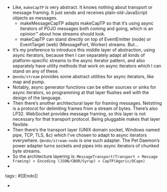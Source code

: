 - Like, `makeCapTP` is very abstract. It knows nothing about transport or message framing. It just sends and receives plain-old-JavaScript objects as messages.
	- makeMessageCapTP adapts makeCapTP so that it’s using async iterators of POJO messages both coming and going, which is an opinion™ about how streams should look.
	- makeCapTP can stand directly on top of EventEmitter (node) or EventTarget (web) (MessagePort, Worker) streams. But…
- It’s my preference to introduce this middle layer of abstraction, using async iterators, because then I can separately adapt all kinds of platform-specific streams to the async iterator pattern, and also separately have utility methods that work on async iterators which I can stand on any of these.
- `@endo/stream` provides some abstract utilities for async iterators, like map and pump.
- Notably, async generator functions can be either sources or sinks for async iterators, so programming at that layer flushes well with the design of the language.
- Then there’s another architectural layer for framing messages. Netstring is a protocol for delimiting frames from a stream of bytes. There’s also LP32. WebSocket provides message framing, so this layer is not necessary for that transport protocol. Being pluggable makes that layer flexible.
- Then there’s the transport layer (UNIX domain socket, Windows named pipe, TCP, TLS, &c) which I’ve chosen to adapt to async iterators everywhere. `@endo/stream-node` is one such adapter. The Pet Daemon’s power adapter turns sockets and pipes into async iterators of chunked byte streams.
- So the architecture layering is: `MessageTransport(Transport > Message Framing) > Encoding (JSON/CBOR/Syrup) > CapTP(Agoric/OCapn)`
-
tags:: #[[Endo]]

-